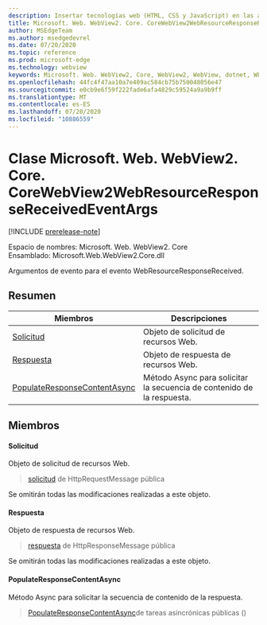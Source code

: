 ```yaml
---
description: Insertar tecnologías web (HTML, CSS y JavaScript) en las aplicaciones nativas con el control Microsoft Edge WebView2
title: Microsoft. Web. WebView2. Core. CoreWebView2WebResourceResponseReceivedEventArgs
author: MSEdgeTeam
ms.author: msedgedevrel
ms.date: 07/20/2020
ms.topic: reference
ms.prod: microsoft-edge
ms.technology: webview
keywords: Microsoft. Web. WebView2, Core, WebView2, WebView, dotnet, WPF, WinForms, App, Edge, CoreWebView2, CoreWebView2Controller, control de explorador, Edge HTML, Microsoft. Web. WebView2. Core. CoreWebView2WebResourceResponseReceivedEventArgs
ms.openlocfilehash: 44fc4f47aa10a7e409ac584cb75b750048056e47
ms.sourcegitcommit: e0cb9e6f59f222fade6afa4829c59524a9a9b9ff
ms.translationtype: MT
ms.contentlocale: es-ES
ms.lasthandoff: 07/20/2020
ms.locfileid: "10886559"
---
```

# Clase Microsoft. Web. WebView2. Core. CoreWebView2WebResourceResponseReceivedEventArgs 

[!INCLUDE [prerelease-note](../../includes/prerelease-note.md)]

Espacio de nombres: Microsoft. Web. WebView2. Core \
Ensamblado: Microsoft.Web.WebView2.Core.dll

Argumentos de evento para el evento WebResourceResponseReceived.

## Resumen

 Miembros                        | Descripciones
--------------------------------|---------------------------------------------
[Solicitud](#request) | Objeto de solicitud de recursos Web.
[Respuesta](#response) | Objeto de respuesta de recursos Web.
[PopulateResponseContentAsync](#populateresponsecontentasync) | Método Async para solicitar la secuencia de contenido de la respuesta.

## Miembros

#### Solicitud 

Objeto de solicitud de recursos Web.

> [solicitud](#request) de HttpRequestMessage pública

Se omitirán todas las modificaciones realizadas a este objeto.

#### Respuesta 

Objeto de respuesta de recursos Web.

> [respuesta](#response) de HttpResponseMessage pública

Se omitirán todas las modificaciones realizadas a este objeto.

#### PopulateResponseContentAsync 

Método Async para solicitar la secuencia de contenido de la respuesta.

> [PopulateResponseContentAsync](#populateresponsecontentasync)de tareas asincrónicas públicas ()

